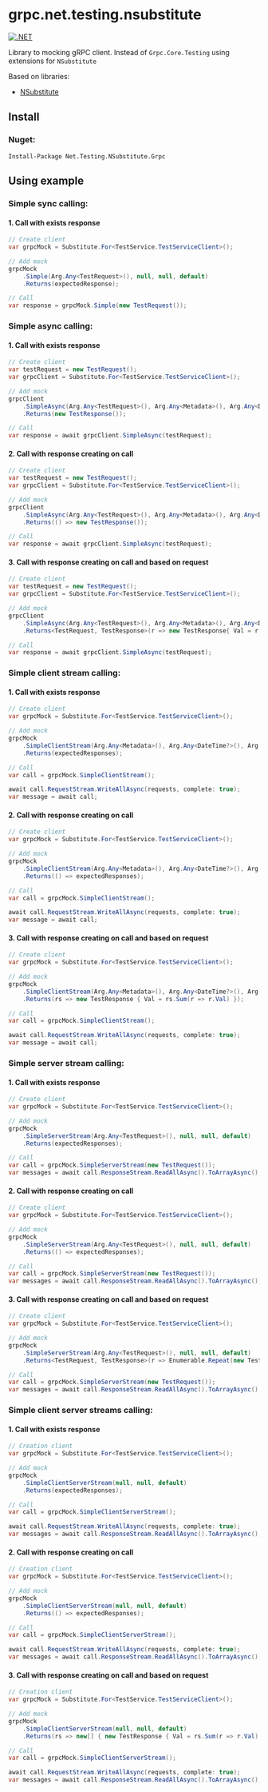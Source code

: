 # grpc.net.testing.nsubstitute

[![.NET](https://github.com/maximiliysiss/grpc.net.testing.nsubstitute/actions/workflows/dotnet.yml/badge.svg?branch=master&event=push)](https://github.com/maximiliysiss/grpc.net.testing.nsubstitute/actions/workflows/dotnet.yml)

Library to mocking gRPC client. Instead of `Grpc.Core.Testing` using extensions for `NSubstitute`

Based on libraries:

* [NSubstitute](https://github.com/nsubstitute/NSubstitute)

## Install

### Nuget:

`Install-Package Net.Testing.NSubstitute.Grpc`

## Using example

### Simple sync calling:

#### 1. Call with exists response
```c#
// Create client
var grpcMock = Substitute.For<TestService.TestServiceClient>();

// Add mock
grpcMock
    .Simple(Arg.Any<TestRequest>(), null, null, default)
    .Returns(expectedResponse);

// Call
var response = grpcMock.Simple(new TestRequest());
```


### Simple async calling:

#### 1. Call with exists response

```c#
// Create client
var testRequest = new TestRequest();
var grpcClient = Substitute.For<TestService.TestServiceClient>();

// Add mock
grpcClient
    .SimpleAsync(Arg.Any<TestRequest>(), Arg.Any<Metadata>(), Arg.Any<DateTime?>(), Arg.Any<CancellationToken>())
    .Returns(new TestResponse());

// Call
var response = await grpcClient.SimpleAsync(testRequest);
```

#### 2. Call with response creating on call
```c#
// Create client
var testRequest = new TestRequest();
var grpcClient = Substitute.For<TestService.TestServiceClient>();

// Add mock
grpcClient
    .SimpleAsync(Arg.Any<TestRequest>(), Arg.Any<Metadata>(), Arg.Any<DateTime?>(), Arg.Any<CancellationToken>())
    .Returns(() => new TestResponse());

// Call
var response = await grpcClient.SimpleAsync(testRequest);
```

#### 3. Call with response creating on call and based on request
```c#
// Create client
var testRequest = new TestRequest();
var grpcClient = Substitute.For<TestService.TestServiceClient>();

// Add mock
grpcClient
    .SimpleAsync(Arg.Any<TestRequest>(), Arg.Any<Metadata>(), Arg.Any<DateTime?>(), Arg.Any<CancellationToken>())
    .Returns<TestRequest, TestResponse>(r => new TestResponse{ Val = r.Val });

// Call
var response = await grpcClient.SimpleAsync(testRequest);
```

### Simple client stream calling:

#### 1. Call with exists response

```c#
// Create client
var grpcMock = Substitute.For<TestService.TestServiceClient>();

// Add mock
grpcMock
    .SimpleClientStream(Arg.Any<Metadata>(), Arg.Any<DateTime?>(), Arg.Any<CancellationToken>())
    .Returns(expectedResponses);

// Call
var call = grpcMock.SimpleClientStream();

await call.RequestStream.WriteAllAsync(requests, complete: true);
var message = await call;
```

#### 2. Call with response creating on call

```c#
// Create client
var grpcMock = Substitute.For<TestService.TestServiceClient>();

// Add mock
grpcMock
    .SimpleClientStream(Arg.Any<Metadata>(), Arg.Any<DateTime?>(), Arg.Any<CancellationToken>())
    .Returns(() => expectedResponses);

// Call
var call = grpcMock.SimpleClientStream();

await call.RequestStream.WriteAllAsync(requests, complete: true);
var message = await call;
```

#### 3. Call with response creating on call and based on request

```c#
// Create client
var grpcMock = Substitute.For<TestService.TestServiceClient>();

// Add mock
grpcMock
    .SimpleClientStream(Arg.Any<Metadata>(), Arg.Any<DateTime?>(), Arg.Any<CancellationToken>())
    .Returns(rs => new TestResponse { Val = rs.Sum(r => r.Val) });

// Call
var call = grpcMock.SimpleClientStream();

await call.RequestStream.WriteAllAsync(requests, complete: true);
var message = await call;
```

### Simple server stream calling:

#### 1. Call with exists response

```c#
// Create client
var grpcMock = Substitute.For<TestService.TestServiceClient>();

// Add mock
grpcMock
    .SimpleServerStream(Arg.Any<TestRequest>(), null, null, default)
    .Returns(expectedResponses);

// Call
var call = grpcMock.SimpleServerStream(new TestRequest());
var messages = await call.ResponseStream.ReadAllAsync().ToArrayAsync();
```

#### 2. Call with response creating on call

```c#
// Create client
var grpcMock = Substitute.For<TestService.TestServiceClient>();

// Add mock
grpcMock
    .SimpleServerStream(Arg.Any<TestRequest>(), null, null, default)
    .Returns(() => expectedResponses);

// Call
var call = grpcMock.SimpleServerStream(new TestRequest());
var messages = await call.ResponseStream.ReadAllAsync().ToArrayAsync();
```

#### 3. Call with response creating on call and based on request

```c#
// Create client
var grpcMock = Substitute.For<TestService.TestServiceClient>();

// Add mock
grpcMock
    .SimpleServerStream(Arg.Any<TestRequest>(), null, null, default)
    .Returns<TestRequest, TestResponse>(r => Enumerable.Repeat(new TestResponse { Val = r.Val }, 2));

// Call
var call = grpcMock.SimpleServerStream(new TestRequest());
var messages = await call.ResponseStream.ReadAllAsync().ToArrayAsync();
```

### Simple client server streams calling:

#### 1. Call with exists response

```c#
// Creation client
var grpcMock = Substitute.For<TestService.TestServiceClient>();

// Add mock
grpcMock
    .SimpleClientServerStream(null, null, default)
    .Returns(expectedResponses);

// Call
var call = grpcMock.SimpleClientServerStream();

await call.RequestStream.WriteAllAsync(requests, complete: true);
var messages = await call.ResponseStream.ReadAllAsync().ToArrayAsync();
```

#### 2. Call with response creating on call

```c#
// Creation client
var grpcMock = Substitute.For<TestService.TestServiceClient>();

// Add mock
grpcMock
    .SimpleClientServerStream(null, null, default)
    .Returns(() => expectedResponses);

// Call
var call = grpcMock.SimpleClientServerStream();

await call.RequestStream.WriteAllAsync(requests, complete: true);
var messages = await call.ResponseStream.ReadAllAsync().ToArrayAsync();
```

#### 3. Call with response creating on call and based on request

```c#
// Creation client
var grpcMock = Substitute.For<TestService.TestServiceClient>();

// Add mock
grpcMock
    .SimpleClientServerStream(null, null, default)
    .Returns(rs => new[] { new TestResponse { Val = rs.Sum(r => r.Val) } });

// Call
var call = grpcMock.SimpleClientServerStream();

await call.RequestStream.WriteAllAsync(requests, complete: true);
var messages = await call.ResponseStream.ReadAllAsync().ToArrayAsync();
```
